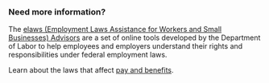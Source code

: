 ---
---

### Need more information?

The [elaws (Employment Laws Assistance for Workers and Small Businesses) Advisors](https://webapps.dol.gov/elaws/) are a set of online tools developed by the Department of Labor to help employees and employers understand their rights and responsibilities under federal employment laws.

Learn about the laws that affect [pay and benefits](https://webapps.dol.gov/elaws/pay.html).
